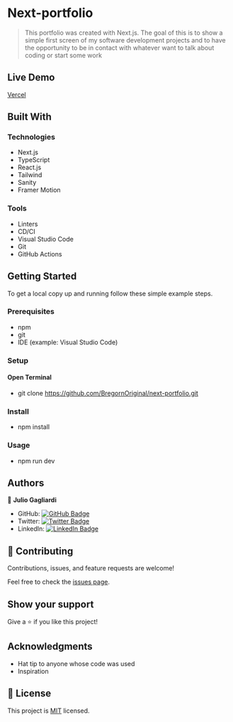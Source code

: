 # Next-portfolio

> This portfolio was created with Next.js. The goal of this is to show a simple first screen of my software development projects and to have the opportunity to be in contact with whatever want to talk about coding or start some work
## Live Demo

[Vercel](https://julio-gagliardi-portfolio-bregornoriginal.vercel.app/)

## Built With

### Technologies 

- Next.js
- TypeScript
- React.js
- Tailwind
- Sanity
- Framer Motion

### Tools

- Linters
- CD/CI
- Visual Studio Code
- Git
- GitHub Actions

## Getting Started

To get a local copy up and running follow these simple example steps.

### Prerequisites
- npm 
- git 
- IDE (example: Visual Studio Code) 
### Setup

#### Open Terminal 

- git clone https://github.com/BregornOriginal/next-portfolio.git
### Install

- npm install
### Usage

- npm run dev    

## Authors

👤 **Julio Gagliardi**

- GitHub: [![GitHub Badge](https://img.shields.io/badge/-BregornOriginal-white?logo=GitHub&logoColor=181717&style=plastic)](https://github.com/BregornOriginal)
- Twitter: [![Twitter Badge](https://img.shields.io/badge/-Bregorn-white?logo=Twitter&logoColor=1DA1F2&style=plastic)](https://twitter.com/Bregorn)
- LinkedIn: [![LinkedIn Badge](https://img.shields.io/badge/-JulioGagliardi-white?logo=LinkedIn&logoColor=1DA1F2&style=plastic)](https://www.linkedin.com/in/julio-gagliardi/)

## 🤝 Contributing

Contributions, issues, and feature requests are welcome!

Feel free to check the [issues page](../../issues/).

## Show your support

Give a ⭐️ if you like this project!

## Acknowledgments

- Hat tip to anyone whose code was used
- Inspiration

## 📝 License

This project is [MIT](./LICENSE) licensed.
